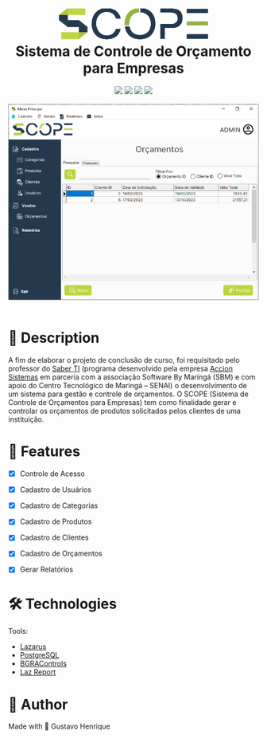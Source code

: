<h1 align="center">
    <img src="github-assets/scope-logo-final.png" width="300"/>
    <br>
    Sistema de Controle de Orçamento para Empresas
</h1>



<div align="center">
    <img src="https://img.shields.io/github/languages/top/gustavohps10/scope-lazarus?color=BBD540"/>
    <img src="https://img.shields.io/github/commit-activity/w/Gustavohps10/scope-lazarus?color=BBD540"/>
    <img src="https://img.shields.io/github/created-at/gustavohps10/scope-lazarus?color=24394E"/>
    <img src="https://img.shields.io/github/license/gustavohps10/scope-lazarus?color=24394E"/>
</div>

<div align="center">
    <br>
    <img src="github-assets/sample.png" />
</div>
<br>

# :page_with_curl: Description
<p>
A fim de elaborar o projeto de conclusão de curso, foi requisitado pelo professor do <a target="_blank" href="https://www.softwarebymaringa.com.br/realizacao/235/saber_ti.html">Saber TI</a> (programa desenvolvido pela empresa <a target="_blank" href="https://accion.com.br/">Accion Sistemas</a> em parceria com a associação Software By Maringá (SBM) e com apoio do Centro Tecnológico de Maringá – SENAI) o desenvolvimento de um sistema para gestão e controle de orçamentos.
	O SCOPE (Sistema de Controle de Orçamentos para Empresas) tem como finalidade gerar e controlar os orçamentos de produtos solicitados pelos clientes de uma instituição. 
</p>

# :game_die: Features
- [x] Controle de Acesso
- [x] Cadastro de Usuários
- [x] Cadastro de Categorias
- [x] Cadastro de Produtos
- [x] Cadastro de Clientes
- [x] Cadastro de Orçamentos
- [x] Gerar Relatórios 


# :hammer_and_wrench: Technologies
Tools:
- [Lazarus](https://www.lazarus-ide.org/)
- [PostgreSQL](https://www.postgresql.org/)
- [BGRAControls](https://github.com/bgrabitmap/bgracontrols/)
- [Laz Report](https://wiki.freepascal.org/LazReport_Tutorial)

# :adult: Author
Made with 💜 Gustavo Henrique

